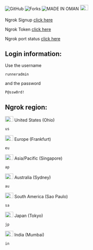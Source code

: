 ![GitHub](https://img.shields.io/github/license/majhcc/RDP-WIN-2019)
![Forks](https://img.shields.io/github/forks/majhcc/RDP-WIN-2019.svg)
![MADE IN OMAN](https://img.shields.io/badge/MADE%20IN-OMAN-green)
<img src="https://upload.wikimedia.org/wikipedia/commons/9/9c/Flag_of_Oman_%283-2%29.svg" width="27" height="18">
####
Ngrok Signup [click here](https://dashboard.ngrok.com/signup)

Ngrok Token [click here](https://dashboard.ngrok.com/get-started/your-authtoken)

Ngrok port status [click here](https://dashboard.ngrok.com/endpoints/status)

####
## Login information:
Use the username
```
runneradmin
```
and the password
```
P@ssw0rd!
```
## Ngrok region: 


<img src="https://upload.wikimedia.org/wikipedia/en/thumb/a/a4/Flag_of_the_United_States.svg/220px-Flag_of_the_United_States.svg.png" width="27" height="18"> United States (Ohio) 
```
us
```  

<img src="https://upload.wikimedia.org/wikipedia/en/thumb/b/ba/Flag_of_Germany.svg/255px-Flag_of_Germany.svg.png" width="27" height="18"> Europe (Frankfurt) 
```
eu
```  

<img src="https://upload.wikimedia.org/wikipedia/commons/thumb/4/48/Flag_of_Singapore.svg/255px-Flag_of_Singapore.svg.png" width="27" height="18"> Asia/Pacific (Singapore)  
```
ap
```

<img src="https://upload.wikimedia.org/wikipedia/commons/thumb/8/88/Flag_of_Australia_%28converted%29.svg/255px-Flag_of_Australia_%28converted%29.svg.png" width="27" height="18"> Australia (Sydney)
```
au
```


<img src="https://upload.wikimedia.org/wikipedia/en/thumb/0/05/Flag_of_Brazil.svg/243px-Flag_of_Brazil.svg.png" width="27" height="18"> South America (Sao Paulo)
```
sa
``` 


<img src="https://upload.wikimedia.org/wikipedia/en/thumb/9/9e/Flag_of_Japan.svg/255px-Flag_of_Japan.svg.png" width="27" height="18"> Japan (Tokyo) 
```
jp
``` 


<img src="https://upload.wikimedia.org/wikipedia/en/thumb/4/41/Flag_of_India.svg/255px-Flag_of_India.svg.png" width="27" height="18"> India (Mumbai) 
```
in
```

      

	

